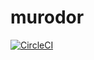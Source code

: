 # murodor
[![CircleCI](https://circleci.com/gh/care0717/murodor.svg?style=svg)](https://circleci.com/gh/care0717/murodor)
